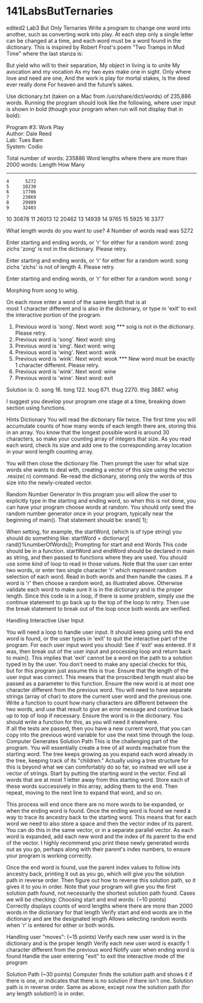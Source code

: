 # 141LabsButTernaries
edited2
Lab3 But Only Ternaries
Write a program to change one word into another, such as converting work into play.  At each step only a single letter can be changed at a time, and each word must be a word found in the dictionary.  This is inspired by Robert Frost's poem "Two Tramps in Mud Time" where the last stanza is:

But yield who will to their separation,
My object in living is to unite
My avocation and my vocation
As my two eyes make one in sight.
Only where love and need are one,
And the work is play for mortal stakes,
Is the deed ever really done
For heaven and the future’s sakes.

Use dictionary.txt (taken on a Mac from /usr/share/dict/words) of 235,886 words.  Running the program should look like the following, where user input is shown in bold (though your program when run will not display that in bold):

Program #3: Work Play    
Author: Dale Reed    
Lab: Tues 8am     
System:  Codio 
 
Total number of words: 235886 
Word lengths where there are more than 2000 words:
Length  How Many
------  --------
    4      5272
    5     10230
    6     17706
    7     23869
    8     29989
    9     32403
   10     30878
   11     26013
   12     20462
   13     14939
   14      9765
   15      5925
   16      3377

What length words do you want to use? 4
Number of words read was 5272

Enter starting and ending words, or 'r' for either for a random word: zong zichs
'zong' is not in the dictionary. Please retry.

Enter starting and ending words, or 'r' for either for a random word: song zichs
'zichs' is not of length 4. Please retry.

Enter starting and ending words, or 'r' for either for a random word: song r

Morphing from song to whig.

On each move enter a word of the same length that is at   
most 1 character different and is also in the dictionary, 
or type in 'exit' to exit the interactive portion of the program.
 
1. Previous word is 'song'.  Next word: soig
   *** soig is not in the dictionary.  Please retry.
1. Previous word is 'song'.  Next word: sing
2. Previous word is 'sing'.  Next word: wing
3. Previous word is 'wing'.  Next word: wink
4. Previous word is 'wink'.  Next word: wook
   *** New word must be exactly 1 character different.  Please retry.
4. Previous word is 'wink'.  Next word: wine
5. Previous word is 'wine'.  Next word: exit

Solution is: 
   0. song
  16. tong
 122. toug
 671. thug
2270. thig
3887. whig

I suggest you develop your program one stage at a time, breaking down section using functions.  

Hints
Dictionary
You will read the dictionary file twice.  The first time you will accumulate counts of how many words of each length there are, storing this in an array.  You know that the longest possible word is around 30 characters, so make your counting array of integers that size.  As you read each word, check its size and add one to the corresponding array location in your word length counting array.

You will then close the dictionary file.  Then prompt the user for what size words she wants to deal with, creating a vector of this size using the vector .resize( n) command.  Re-read the dictionary, storing only the words of this size into the newly-created vector.


Random Number Generator
In this program you will allow the user to explicitly type in the starting and ending word, so when this is not done, you can have your program choose words at random. You should only seed the random number generator once in your program, typically near the beginning of main().  That statement should be:   srand( 1);

When setting, for example, the startWord, (which is of type string) you should do something like:
     startWord = dictionary[ rand()%numberOfWords]);
Prompting for start and end Words
This code should be in a function.  startWord and endWord should be declared in main as string, and then passed to functions where they are used.  You should use some kind of loop to read in those values.  Note that the user can enter two words, or enter two single character 'r' which represent random selection of each word.  Read in both words and then handle the cases.  If a word is 'r' then choose a random word, as illustrated above.  Otherwise validate each word to make sure it is in the dictionary and is the proper length.  Since this code is in a loop, if there is some problem, simply use the continue statement to go back up to the top of the loop to retry.  Then use the break statement to break out of the loop once both words are verified.

Handling Interactive User Input

You will need a loop to handle user input.  It should keep going until the end word is found, or the user types in 'exit' to quit the interactive part of the program.  For each user input word you should:
See if 'exit' was entered.  If it was, then break out of the user input and processing loop and return back to main().  This implies that  'exit' cannot be a word on the path to a solution typed in by the user.  You don't need to make any special checks for this, but for this program just assume this is true.
Ensure that the length of the user input was correct.  This means that the proscribed length must also be passed as a parameter to this function.
Ensure the new word is at most one character different from the previous word.  You will need to have separate strings (array of char) to store the current user word and the previous one.  Write a function to count how many characters are different between the two words, and use that result to give an error message and continue back up to top of loop if necessary.
Ensure the word is in the dictionary.  You should write a function for this, as you will need it elsewhere.  
If all the tests are passed, then you have a new current word, that you can copy into the previous word variable for use the next time through the loop.
Computer Generates Solution Path
This is the challenging part of the program.  You will essentially create a tree of all words reachable from the starting word.  The tree keeps growing as you expand each word already in the tree, keeping track of its "children."  Actually using a tree structure for this is beyond what we can comfortably do so far, so instead we will use a vector of strings.  Start by putting the starting word in the vector.  Find all words that are at most 1 letter away from this starting word.  Store each of these words successively in this array, adding them to the end.  Then repeat, moving to the next line to expand that word, and so on.

This process will end once there are no more words to be expanded, or when the ending word is found.  Once the ending word is found we need a way to trace its ancestry back to the starting word.  This means that for each word we need to also store a space and then the vector index of its parent.  You can do this in the same vector, or in a separate parallel vector.
As each word is expanded, add each new word and the index of its parent to the end of the vector.  I highly recommend you print these newly generated words out as you go, perhaps along with their parent's index numbers, to ensure your program is working correctly.

Once the end word is found, use the parent index values to follow ints ancestry back, printing it out as you go, which will give you the solution path in reverse order.  Then figure out how to reverse this solution path, so it gives it to you in order.  Note that your program will give you the first solution path found, not necessarily the shortest solution path found.
Cases we will be checking:
Choosing start and end words: (~10 points)  
Correctly displays counts of word lengths where there are more than 2000 words in the dictionary for that length
Verify start and end words are in the dictionary and are the designated length
Allows selecting random words when 'r' is entered for either or both words. 

 Handling user "moves":   (~15 points)
Verify each new user word is in the dictionary and is the proper length
Verify each new user word is exactly 1 character different from the previous word
Notify user when ending word is found
Handle the user entering "exit" to exit the interactive mode of the program

Solution Path (~30 points)
Computer finds the solution path and shows it if there is one, or indicates that there is no solution if there isn't one.  Solution path is in reverse order.
Same as above, except now the solution path (for any length solution!) is in order.
